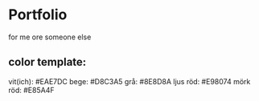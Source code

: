 # Portfolio

for me ore someone else

## color template:

vit(ich): #EAE7DC
bege: #D8C3A5
grå: #8E8D8A
ljus röd: #E98074
mörk röd: #E85A4F
